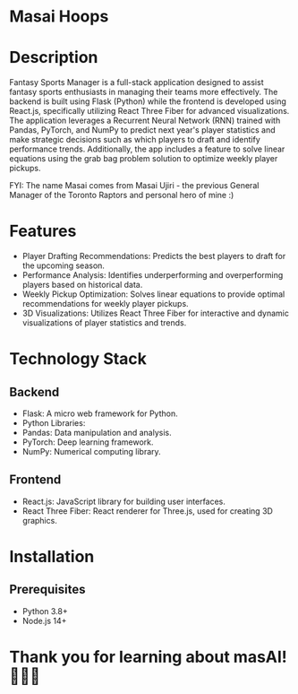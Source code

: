 # Masai Hoops
 
# Description
Fantasy Sports Manager is a full-stack application designed to assist fantasy sports enthusiasts in managing their teams more effectively. The backend is built using Flask (Python) while the frontend is developed using React.js, specifically utilizing React Three Fiber for advanced visualizations. The application leverages a Recurrent Neural Network (RNN) trained with Pandas, PyTorch, and NumPy to predict next year's player statistics and make strategic decisions such as which players to draft and identify performance trends. Additionally, the app includes a feature to solve linear equations using the grab bag problem solution to optimize weekly player pickups.

FYI: The name Masai comes from Masai Ujiri - the previous General Manager of the Toronto Raptors and personal hero of mine :)

# Features
* Player Drafting Recommendations: Predicts the best players to draft for the upcoming season.
* Performance Analysis: Identifies underperforming and overperforming players based on historical data.
* Weekly Pickup Optimization: Solves linear equations to provide optimal recommendations for weekly player pickups.
* 3D Visualizations: Utilizes React Three Fiber for interactive and dynamic visualizations of player statistics and trends.

# Technology Stack
## Backend
* Flask: A micro web framework for Python.
* Python Libraries:
 * Pandas: Data manipulation and analysis.
 * PyTorch: Deep learning framework.
 * NumPy: Numerical computing library.
## Frontend
* React.js: JavaScript library for building user interfaces.
* React Three Fiber: React renderer for Three.js, used for creating 3D graphics.

# Installation
## Prerequisites
* Python 3.8+
* Node.js 14+


# Thank you for learning about masAI! 🏀🏀🏀
